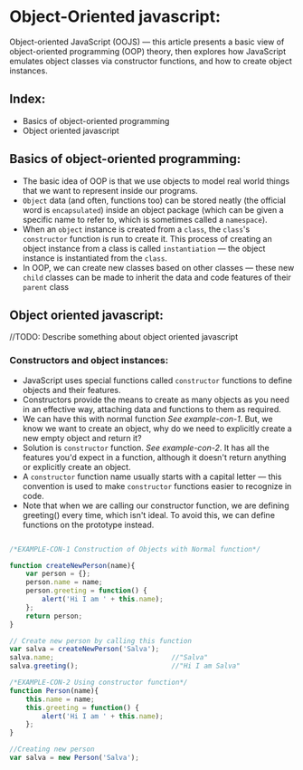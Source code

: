 # Object-Oriented javascript:

Object-oriented JavaScript (OOJS) — this article presents a basic view of object-oriented programming (OOP) theory, then explores how JavaScript emulates object classes via constructor functions, and how to create object instances.

## Index:

- Basics of object-oriented programming
- Object oriented javascript

## Basics of object-oriented programming:

- The basic idea of OOP is that we use objects to model real world things that we want to represent inside our programs.
- `Object` data (and often, functions too) can be stored neatly (the official word is `encapsulated`) inside an object package (which can be given a specific name to refer to, which is sometimes called a `namespace`).
- When an `object` instance is created from a `class`, the `class`'s `constructor` function is run to create it. This process of creating an object instance from a class is called `instantiation` — the object instance is instantiated from the `class`.
- In OOP, we can create new classes based on other classes — these new `child` classes can be made to inherit the data and code features of their `parent` class

## Object oriented javascript:

//TODO: Describe something about object oriented javascript

### Constructors and object instances:

- JavaScript uses special functions called `constructor` functions to define objects and their features.
- Constructors provide the means to create as many objects as you need in an effective way, attaching data and functions to them as required.
- We can have this with normal function _See example-con-1_. But, we know we want to create an object, why do we need to explicitly create a new empty object and return it? 
- Solution is `constructor` function. _See example-con-2_. It has all the features you'd expect in a function, although it doesn't return anything or explicitly create an object.
-  A `constructor` function name usually starts with a capital letter — this convention is used to make `constructor` functions easier to recognize in code.
- Note that when we are calling our constructor function, we are defining greeting() every time, which isn't ideal. To avoid this, we can define functions on the prototype instead.

```javascript

/*EXAMPLE-CON-1 Construction of Objects with Normal function*/

function createNewPerson(name){
    var person = {};
    person.name = name;
    person.greeting = function() {
        alert('Hi I am ' + this.name);
    };
    return person;
}

// Create new person by calling this function
var salva = createNewPerson('Salva');
salva.name;                             //"Salva"
salva.greeting();                       //"Hi I am Salva"

/*EXAMPLE-CON-2 Using constructor function*/
function Person(name){
    this.name = name;
    this.greeting = function() {
        alert('Hi I am ' + this.name);
    };
}

//Creating new person
var salva = new Person('Salva');
```

